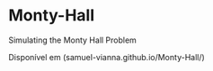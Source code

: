 # Monty-Hall
Simulating the Monty Hall Problem

Disponível em (samuel-vianna.github.io/Monty-Hall/)
